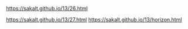 https://sakalt.github.io/13/26.html

https://sakalt.github.io/13/27.html
https://sakalt.github.io/13/horizon.html
